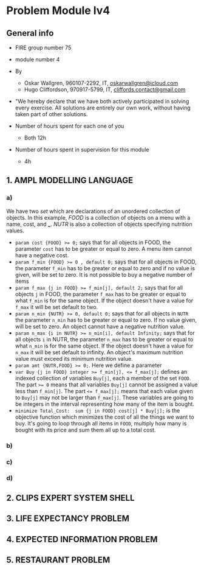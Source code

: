 # Problem Module lv4

## General info

- FIRE group number 75
- module number 4
- By

  - Oskar Wallgren, 960107-2292, IT, oskarwallgren@icloud.com
  - Hugo Cliffordson, 970917-5799, IT, cliffords.contact@gmail.com

- "We hereby declare that we have both actively participated in solving every exercise. All solutions are entirely our own work, without having taken part of other solutions.
- Number of hours spent for each one of you
  - Both 12h
- Number of hours spent in supervision for this module
  - 4h

## 1. AMPL MODELLING LANGUAGE

### a)

We have two _set_ which are declarations of an unordered collection of objects. In this example, _FOOD_ is a collection of objects on a menu with a name, cost, and **\_**. _NUTR_ is also a collection of objects specifying nutrition values.

- `param cost {FOOD} >= 0;` says that for all objects in FOOD, the parameter `cost` has to be greater or equal to zero. A menu item cannot have a negative cost.
- `param f_min {FOOD} >= 0 , default 0;` says that for all objects in FOOD, the parameter `f_min` has to be greater or equal to zero and if no value is given, will be set to zero. It is not possible to buy a negative number of items
- `param f_max {j in FOOD} >= f_min[j], default 2;` says that for all objects `j` in FOOD, the parameter `f_max` has to be greater or equal to what `f_min` is for the same object. If the object doesn't have a value for `f_max` it will be set default to two.
- `param n_min {NUTR} >= 0, default 0;` says that for all objects in `NUTR` the parameter `n_min` has to be greater or equal to zero. If no value given, will be set to zero. An object cannot have a negative nutrition value.
- `param n_max {i in NUTR} >= n_min[i], default Infinity;` says that for all objects `i` in NUTR, the parameter `n_max` has to be greater or equal to what `n_min` is for the same object. If the object doesn't have a value for `n_max` it will be set default to infinity. An object's maximum nutrition value must exceed its minimum nutrition value.
- `param amt {NUTR,FOOD} >= 0;`. Here we define a parameter
- `var Buy {j in FOOD} integer >= f_min[j], <= f_max[j];` defines an indexed collection of variables `Buy[j]`, each a member of the set `FOOD`. The part `>= 0` means that all variables `Buy[j]` cannot be assigned a value less than `f_min[j]`. The part `<= f_max[j];` means that each value given to `Buy[j]` may not be larger than `f_max[j]`. These variables are going to be integers in the interval representing how many of the item is bought. 
- `minimize Total_Cost:  sum {j in FOOD} cost[j] * Buy[j];` is the objective function which minimizes the cost of all the things we want to buy. It's going to loop through all items in `FOOD`, multiply how many is bought with its price and sum them all up to a total cost.

### b)

### c)

### d)

## 2. CLIPS EXPERT SYSTEM SHELL

## 3. LIFE EXPECTANCY PROBLEM

## 4. EXPECTED INFORMATION PROBLEM

## 5. RESTAURANT PROBLEM
